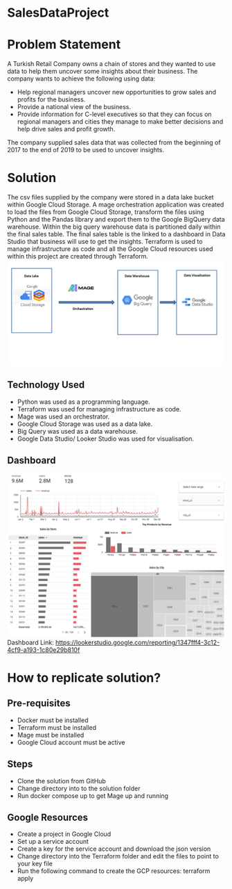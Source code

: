 # SalesDataProject
# Problem Statement 
A Turkish Retail Company owns a chain of stores and they wanted to use data to help them uncover some insights about their business. The company wants to achieve the following using data:

- Help regional managers uncover new opportunities to grow sales and profits for the business.
- Provide a national view of the business.
- Provide information for C-level executives so that they can focus on regional managers and cities they manage to make better decisions and help drive sales and profit growth. 

The company supplied sales data that was collected from the beginning of 2017 to the end of 2019 to be used to uncover insights. 

# Solution 
The csv files supplied by the company were stored in a data lake bucket within Google Cloud Storage. A mage orchestration application was created to load the files from Google Cloud Storage, transform the files using Python and the Pandas library and export them to the Google BigQuery data warehouse. Within the big query warehouse data is partitioned daily within the final sales table. The final sales table is the linked to a dashboard in Data Studio that business will use to get the insights.  Terraform is used to manage infrastructure as code and all the Google Cloud resources used within this project are created through Terraform. 
![alt text](https://github.com/KweziJaji/SalesDataProject/blob/main/Solution.JPG?raw=true)
 ## Technology Used 
 - Python was used as a programming language. 
 - Terraform was used for managing infrastructure as code. 
 - Mage was used an orchestrator. 
 - Google Cloud Storage was used as a data lake. 
 - Big Query was used as a data warehouse. 
 - Google Data Studio/ Looker Studio was used for visualisation. 
 ## Dashboard 
  ![alt text](https://github.com/KweziJaji/SalesDataProject/blob/main/Dashboard.JPG?raw=true)
  Dashboard Link: https://lookerstudio.google.com/reporting/1347fff4-3c12-4cf9-a193-1c80e29b810f

# How to replicate solution? 
 ## Pre-requisites
 - Docker must be installed
 - Terraform must be installed
 - Mage must be installed 
 - Google Cloud account must be active 

 ## Steps
 -	Clone the solution from GitHub 
 -	Change directory into to the solution folder 
 -	Run docker compose up to get Mage up and running 

  ## Google Resources
  -	Create a project in Google Cloud
  -	Set up a service account 
  -	Create a key for the service account and download the json version 
  -	Change directory into the Terraform folder and edit the files to point to your key file
  -	Run the following command to create the GCP resources:  terraform apply


